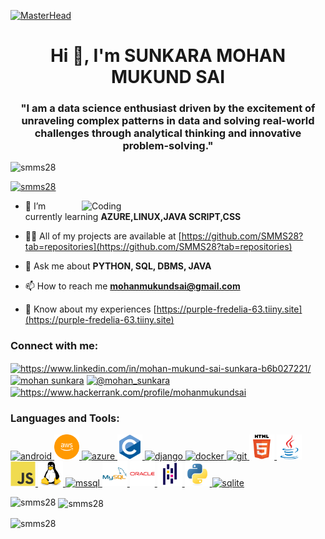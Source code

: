 [![MasterHead](https://user-images.githubusercontent.com/74038190/213910845-af37a709-8995-40d6-be59-724526e3c3d7.gif)](https://rishavchanda.io)
<h1 align="center">Hi 👋, I'm SUNKARA MOHAN MUKUND SAI</h1>
<h3 align="center">"I am a data science enthusiast driven by the excitement of unraveling complex patterns in data and solving real-world challenges through analytical thinking and innovative problem-solving."</h3>

<p align="left"> <img src="https://komarev.com/ghpvc/?username=smms28&label=Profile%20views&color=0e75b6&style=flat" alt="smms28" /> </p>

<p align="left"> <a href="https://github.com/ryo-ma/github-profile-trophy"><img src="https://github-profile-trophy.vercel.app/?username=smms28" alt="smms28" /></a> </p>
<img align="right" alt="Coding" width="390" src="https://user-images.githubusercontent.com/74038190/212749168-86d6c7ab-98da-409b-998f-c5b74721badd.gif">

- 🌱 I’m currently learning **AZURE,LINUX,JAVA SCRIPT,CSS**

- 👨‍💻 All of my projects are available at [https://github.com/SMMS28?tab=repositories](https://github.com/SMMS28?tab=repositories)

- 💬 Ask me about **PYTHON, SQL, DBMS, JAVA**

- 📫 How to reach me **mohanmukundsai@gmail.com**

- 📄 Know about my experiences [https://purple-fredelia-63.tiiny.site](https://purple-fredelia-63.tiiny.site)

<h3 align="left">Connect with me:</h3>
<p align="left">
<a href="https://www.linkedin.com/in/mohan-mukund-sai-sunkara-b6b027221" target="blank"><img align="center" src="https://user-images.githubusercontent.com/74038190/235294012-0a55e343-37ad-4b0f-924f-c8431d9d2483.gif" alt="https://www.linkedin.com/in/mohan-mukund-sai-sunkara-b6b027221/" height="50" width="50" /></a>
<a href="https://fb.com/mohan sunkara" target="blank"><img align="center" src="https://user-images.githubusercontent.com/74038190/235294010-ec412ef5-e3da-4efa-b1d4-0ab4d4638755.gif" alt="mohan sunkara" height="50" width="50" /></a>
<a href="https://instagram.com/@mohan_sunkara" target="blank"><img align="center" src="https://user-images.githubusercontent.com/74038190/235294013-a33e5c43-a01c-43f6-b44d-a406d8b4ab75.gif" alt="@mohan_sunkara" height="50" width="50" /></a>
<a href="https://www.hackerrank.com/https://www.hackerrank.com/profile/mohanmukundsai" target="blank"><img align="center" src="https://user-images.githubusercontent.com/74038190/238200620-398b19b1-9aae-4c1f-8bc0-d172a2c08d68.gif" alt="https://www.hackerrank.com/profile/mohanmukundsai" height="50" width="50" /></a>
</p>

<h3 align="left">Languages and Tools:</h3>
<p align="left"> <a href="https://developer.android.com" target="_blank" rel="noreferrer"> <img src="https://user-images.githubusercontent.com/74038190/212281763-e6ecd7ef-c4aa-45b6-a97c-f33f6bb592bd.gif" alt="android" width="40" height="40"/> </a> <a href="https://aws.amazon.com" target="_blank" rel="noreferrer"> <img src="https://github.com/SMMS28/JAVA-PROGRAMS/blob/main/aws_icon_146074.svg" alt="aws" width="40" height="40"/> </a> <a href="https://azure.microsoft.com/en-in/" target="_blank" rel="noreferrer"> <img src="https://www.vectorlogo.zone/logos/microsoft_azure/microsoft_azure-icon.svg" alt="azure" width="40" height="40"/> </a> <a href="https://www.cprogramming.com/" target="_blank" rel="noreferrer"> <img src="https://raw.githubusercontent.com/devicons/devicon/master/icons/c/c-original.svg" alt="c" width="40" height="40"/> </a> <a href="https://www.djangoproject.com/" target="_blank" rel="noreferrer"> <img src="https://cdn.worldvectorlogo.com/logos/django.svg" alt="django" width="40" height="40"/> </a> <a href="https://www.docker.com/" target="_blank" rel="noreferrer"> <img src="https://www.google.com/url?sa=i&url=https%3A%2F%2Ftenor.com%2Fview%2Fwhale-docker-container-gif-12376852&psig=AOvVaw2w1eXa-O7LsVIlLPYlY0_D&ust=1700067139213000&source=images&cd=vfe&opi=89978449&ved=0CBEQjRxqFwoTCNiQkOH5w4IDFQAAAAAdAAAAABAE" alt="docker" width="40" height="40"/> </a> <a href="https://git-scm.com/" target="_blank" rel="noreferrer"> <img src="https://www.vectorlogo.zone/logos/git-scm/git-scm-icon.svg" alt="git" width="40" height="40"/> </a> <a href="https://www.w3.org/html/" target="_blank" rel="noreferrer"> <img src="https://raw.githubusercontent.com/devicons/devicon/master/icons/html5/html5-original-wordmark.svg" alt="html5" width="40" height="40"/> </a> <a href="https://www.java.com" target="_blank" rel="noreferrer"> <img src="https://raw.githubusercontent.com/devicons/devicon/master/icons/java/java-original.svg" alt="java" width="40" height="40"/> </a> <a href="https://developer.mozilla.org/en-US/docs/Web/JavaScript" target="_blank" rel="noreferrer"> <img src="https://raw.githubusercontent.com/devicons/devicon/master/icons/javascript/javascript-original.svg" alt="javascript" width="40" height="40"/> </a> <a href="https://www.linux.org/" target="_blank" rel="noreferrer"> <img src="https://raw.githubusercontent.com/devicons/devicon/master/icons/linux/linux-original.svg" alt="linux" width="40" height="40"/> </a> <a href="https://www.microsoft.com/en-us/sql-server" target="_blank" rel="noreferrer"> <img src="https://www.svgrepo.com/show/303229/microsoft-sql-server-logo.svg" alt="mssql" width="40" height="40"/> </a> <a href="https://www.mysql.com/" target="_blank" rel="noreferrer"> <img src="https://raw.githubusercontent.com/devicons/devicon/master/icons/mysql/mysql-original-wordmark.svg" alt="mysql" width="40" height="40"/> </a> <a href="https://www.oracle.com/" target="_blank" rel="noreferrer"> <img src="https://raw.githubusercontent.com/devicons/devicon/master/icons/oracle/oracle-original.svg" alt="oracle" width="40" height="40"/> </a> <a href="https://pandas.pydata.org/" target="_blank" rel="noreferrer"> <img src="https://raw.githubusercontent.com/devicons/devicon/2ae2a900d2f041da66e950e4d48052658d850630/icons/pandas/pandas-original.svg" alt="pandas" width="40" height="40"/> </a> <a href="https://www.python.org" target="_blank" rel="noreferrer"> <img src="https://raw.githubusercontent.com/devicons/devicon/master/icons/python/python-original.svg" alt="python" width="40" height="40"/> </a> <a href="https://www.sqlite.org/" target="_blank" rel="noreferrer"> <img src="https://www.vectorlogo.zone/logos/sqlite/sqlite-icon.svg" alt="sqlite" width="40" height="40"/> </a> </p>

<p><img align="left" src="https://github-readme-stats.vercel.app/api/top-langs?username=smms28&show_icons=true&locale=en&layout=compact" alt="smms28" /></p>

<p>&nbsp;<img align="center" src="https://github-readme-stats.vercel.app/api?username=smms28&show_icons=true&locale=en" alt="smms28" /></p>

<p><img align="center" src="https://github-readme-streak-stats.herokuapp.com/?user=smms28&" alt="smms28" /></p>

